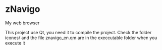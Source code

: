 # zNavigo
My web browser

This project use Qt, you need it to compile the project.
Check the folder icones/ and the file znavigo_en.qm are in the execcutable folder when you execute it
